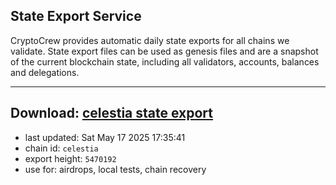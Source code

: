 ## State Export Service
CryptoCrew provides automatic daily state exports for all chains we validate. State export files can be used as genesis files and are a snapshot of the current blockchain state, including all validators, accounts, balances and delegations.

---
**Download: [celestia state export](https://dl-eu2.ccvalidators.com/SERVICE/celestia/celestia_export_5470192.json)**
---

- last updated: Sat May 17 2025 17:35:41
- chain id: `celestia`
- export height: `5470192`
- use for: airdrops, local tests, chain recovery
